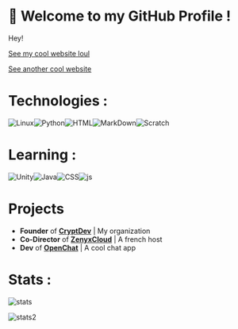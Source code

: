 # 👋 Welcome to my GitHub Profile !

Hey!

[See my cool website loul](https://eletrix.fr)

[See another cool website](https://cryptdev.fr)

# Technologies :
<img alt="Linux" src="https://img.shields.io/badge/-Linux-informational?style=for-the-badge&logo=linux&logoColor=white&color=FCC624" /><img alt="Python" src="https://img.shields.io/badge/Python-3776AB?style=for-the-badge&logo=python&logoColor=white"><img alt="HTML" src="https://img.shields.io/badge/-HTML-informational?style=for-the-badge&logo=html5&logoColor=white&color=E34F26" /><img alt="MarkDown" src="https://img.shields.io/badge/Markdown-000000?style=for-the-badge&logo=markdown&logoColor=white"><img alt="Scratch" src="https://img.shields.io/badge/-Scratch-informational?style=for-the-badge&logo=scratch&logoColor=white&color=FCC624" />
# Learning :

<img alt="Unity" src="https://img.shields.io/badge/-Unity-informational?style=for-the-badge&logo=Unity#&logoColor=white&color=FCC624" /><img alt="Java" src="https://img.shields.io/badge/-Java-informational?style=for-the-badge&logo=java#&logoColor=white&color=FCC624" /><img alt="CSS" src="https://img.shields.io/badge/-CSS-informational?style=for-the-badge&logo=css#&logoColor=white&color=FCC624" /><img alt="js" src="https://img.shields.io/badge/-Javascript-informational?style=for-the-badge&logo=javascript#&logoColor=white&color=FCC624" />

# Projects

- **Founder** of  [**CryptDev**](https://crypt.eletrix.fr) | My organization
- **Co-Director** of [**ZenyxCloud**](https://zenyx.eu) | A french host
- **Dev** of [**OpenChat**](https://chat.eletrix.fr) | A cool chat app

# Stats :

![stats](https://github-readme-stats.vercel.app/api?username=eletrixtime&count_private=true&show_icons=true&theme=highcontrast)

![stats2](https://profile-counter.glitch.me/%7Beletrixtime%7D/count.svg)
